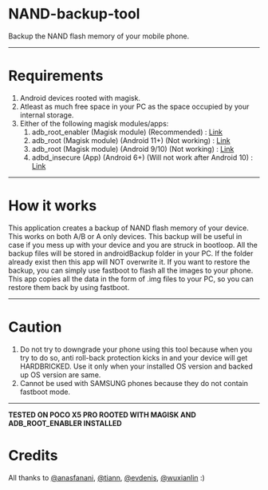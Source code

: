 # NAND-backup-tool
Backup the NAND flash memory of your mobile phone.

---

# Requirements
1. Android devices rooted with magisk.
2. Atleast as much free space in your PC as the space occupied by your internal storage.
3. Either of the following magisk modules/apps:
    1. adb_root_enabler (Magisk module) (Recommended) : [Link](https://github.com/anasfanani/Adb-Root-Enabler)
    2. adb_root (Magisk module) (Android 11+) (Not working) : [Link](https://github.com/tiann/adb_root)
    3. adb_root (Magisk module) (Android 9/10) (Not working) : [Link](https://github.com/evdenis/adb_root)
    4. adbd_insecure (App) (Android 6+) (Will not work after Android 10) : [Link](https://github.com/wuxianlin/android_tools/blob/master/adbd-Insecure-v2.00.apk)

---

# How it works
This application creates a backup of NAND flash memory of your device. This works on both A/B or A only devices.
This backup will be useful in case if you mess up with your device and you are struck in bootloop.
All the backup files will be stored in androidBackup folder in your PC. If the folder already exist then this app will NOT overwrite it.
If you want to restore the backup, you can simply use fastboot to flash all the images to your phone.
This app copies all the data in the form of .img files to your PC, so you can restore them back by using fastboot.

---

# Caution
1. Do not try to downgrade  your phone using this tool because when you try to do so, anti roll-back protection kicks in and your device will get HARDBRICKED. Use it only when your installed OS version and backed up OS version are same.
2. Cannot be used with SAMSUNG phones because they do not contain fastboot mode. 

---

**TESTED ON POCO X5 PRO ROOTED WITH MAGISK AND ADB_ROOT_ENABLER INSTALLED**

# Credits

All thanks to [@anasfanani](https://github.com/anasfanani/), [@tiann](https://github.com/tiann/), [@evdenis](https://github.com/evdenis/adb_root), [@wuxianlin](https://github.com/wuxianlin) :)


